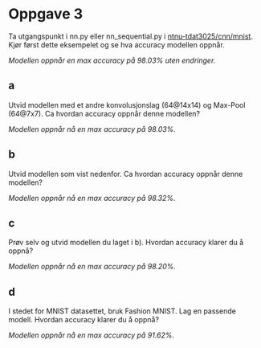 # Oppgave 3
Ta utgangspunkt i nn.py eller nn_sequential.py i
[ntnu-tdat3025/cnn/mnist](ntnu-tdat3025/cnn/mnist). Kjør først dette eksempelet og se hva
accuracy modellen oppnår.

*Modellen oppnår en max accuracy på 98.03% uten endringer.*

## a
Utvid modellen med et andre konvolusjonslag (64@14x14) og Max-Pool (64@7x7). Ca hvordan accuracy oppnår
denne modellen?

*Modellen oppnår nå en max accuracy på 98.03%.*

## b
Utvid modellen som vist nedenfor. Ca hvordan accuracy oppnår
denne modellen?

*Modellen oppnår nå en max accuracy på 98.32%.*

## c 
Prøv selv og utvid modellen du laget i b). Hvordan accuracy klarer
du å oppnå?

*Modellen oppnår nå en max accuracy på 98.20%.*

## d
I stedet for MNIST datasettet, bruk Fashion MNIST. Lag en
passende modell. Hvordan accuracy klarer du å oppnå?

*Modellen oppnår nå en max accuracy på 91.62%.*